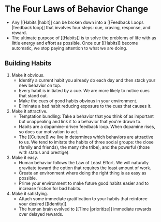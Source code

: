 # The Four Laws of Behavior Change

- Any [[Habits |habit]] can be broken down into a [[Feedback Loops |feedback loop]] that involves four steps: cue, craving, response, and reward.
- The ultimate purpose of [[Habits]] is to solve the problems of life with as little energy and effort as possible. Once our [[Habits]] become automatic, we stop paying attention to what we are doing.

## Building Habits

1. Make it obvious.
   - Identify a current habit you already do each day and then stack your new behavior on top.
   - Every habit is initiated by a cue. We are more likely to notice cues that stand out.
   - Make the cues of good habits obvious in your environment.
   - Eliminate a bad habit reducing exposure to the cues that causes it.
2. Make it attractive.
   - Temptation bundling: Take a behavior that you think of as important but unappealing and link it to a behavior that you're drawn to.
   - Habits are a dopamine-driven feedback loop. When dopamine rises, so does our motivation to act.
   - The [[Culture]] we live in determines which behaviors are attractive to us. We tend to imitate the habits of three social groups: the close (family and friends), the many (the tribe), and the powerful (those with status and prestige).
3. Make it easy.
   - Human behavior follows the Law of Least Effort. We will naturally gravitate toward the option that requires the least amount of work.
   - Create an environment where doing the right thing is as easy as possible.
   - Prime your environment to make future good habits easier and to increase friction for bad habits.
4. Make it satisfying.
   - Attach some immediate gratification to your habits that reinforce your desired [[Identity]].
   - The human brain evolved to [[Time |prioritize]] immediate rewards over delayed rewards.
